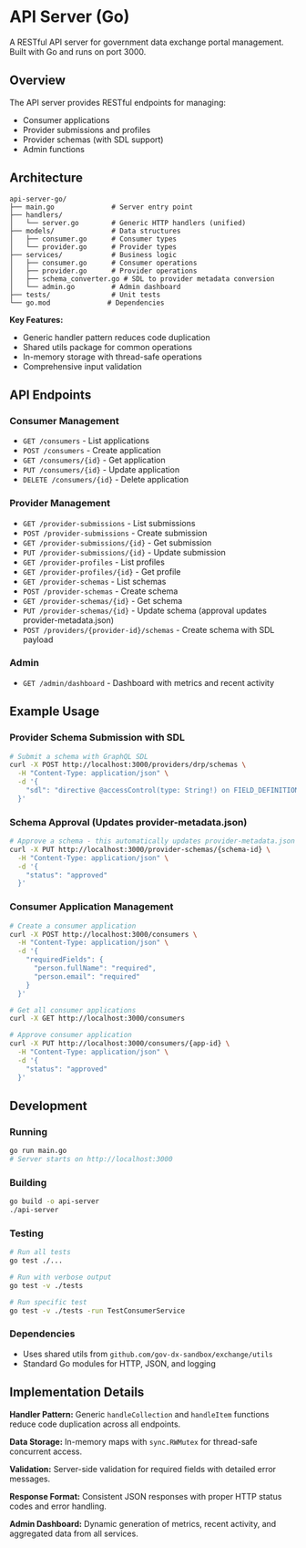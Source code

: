 # API Server (Go)

A RESTful API server for government data exchange portal management. Built with Go and runs on port 3000.

## Overview

The API server provides RESTful endpoints for managing:
- Consumer applications
- Provider submissions and profiles
- Provider schemas (with SDL support)
- Admin functions

## Architecture

```
api-server-go/
├── main.go              # Server entry point
├── handlers/
│   └── server.go        # Generic HTTP handlers (unified)
├── models/              # Data structures
│   ├── consumer.go      # Consumer types
│   └── provider.go      # Provider types
├── services/            # Business logic
│   ├── consumer.go      # Consumer operations
│   ├── provider.go      # Provider operations
│   ├── schema_converter.go # SDL to provider metadata conversion
│   └── admin.go         # Admin dashboard
├── tests/               # Unit tests
└── go.mod              # Dependencies
```

**Key Features:**
- Generic handler pattern reduces code duplication
- Shared utils package for common operations
- In-memory storage with thread-safe operations
- Comprehensive input validation

## API Endpoints

### Consumer Management
- `GET /consumers` - List applications
- `POST /consumers` - Create application
- `GET /consumers/{id}` - Get application
- `PUT /consumers/{id}` - Update application
- `DELETE /consumers/{id}` - Delete application

### Provider Management
- `GET /provider-submissions` - List submissions
- `POST /provider-submissions` - Create submission
- `GET /provider-submissions/{id}` - Get submission
- `PUT /provider-submissions/{id}` - Update submission
- `GET /provider-profiles` - List profiles
- `GET /provider-profiles/{id}` - Get profile
- `GET /provider-schemas` - List schemas
- `POST /provider-schemas` - Create schema
- `GET /provider-schemas/{id}` - Get schema
- `PUT /provider-schemas/{id}` - Update schema (approval updates provider-metadata.json)
- `POST /providers/{provider-id}/schemas` - Create schema with SDL payload

### Admin
- `GET /admin/dashboard` - Dashboard with metrics and recent activity

## Example Usage

### Provider Schema Submission with SDL
```bash
# Submit a schema with GraphQL SDL
curl -X POST http://localhost:3000/providers/drp/schemas \
  -H "Content-Type: application/json" \
  -d '{
    "sdl": "directive @accessControl(type: String!) on FIELD_DEFINITION\n\ndirective @source(value: String!) on FIELD_DEFINITION\n\ndirective @isOwner(value: Boolean!) on FIELD_DEFINITION\n\ndirective @description(value: String!) on FIELD_DEFINITION\n\ntype BirthInfo {\n  birthCertificateID: ID! @accessControl(type: \"public\") @source(value: \"authoritative\") @isOwner(value: false)\n  birthPlace: String! @accessControl(type: \"public\") @source(value: \"authoritative\") @isOwner(value: false)\n  birthDate: String! @accessControl(type: \"public\") @source(value: \"authoritative\") @isOwner(value: false)\n}\n\ntype User {\n  id: ID! @accessControl(type: \"public\") @source(value: \"authoritative\") @isOwner(value: false)\n  name: String! @accessControl(type: \"public\") @source(value: \"authoritative\") @isOwner(value: false)\n  email: String! @accessControl(type: \"public\") @source(value: \"authoritative\") @isOwner(value: false)\n  birthInfo: BirthInfo @accessControl(type: \"public\") @source(value: \"authoritative\") @description(value: \"Default Description\")\n}\n\ntype Query {\n  getUser(id: ID!): User @description(value: \"Default Description\")\n  listUsers: [User!]! @description(value: \"Default Description\")\n  getBirthInfo(userId: ID!): BirthInfo @description(value: \"Default Description\")\n  listUsersByBirthPlace(birthPlace: String!): [User!]! @description(value: \"Default Description\")\n  searchUsersByName(name: String!): [User!]! @description(value: \"Default Description\")\n}"
  }'
```

### Schema Approval (Updates provider-metadata.json)
```bash
# Approve a schema - this automatically updates provider-metadata.json
curl -X PUT http://localhost:3000/provider-schemas/{schema-id} \
  -H "Content-Type: application/json" \
  -d '{
    "status": "approved"
  }'
```

### Consumer Application Management
```bash
# Create a consumer application
curl -X POST http://localhost:3000/consumers \
  -H "Content-Type: application/json" \
  -d '{
    "requiredFields": {
      "person.fullName": "required",
      "person.email": "required"
    }
  }'

# Get all consumer applications
curl -X GET http://localhost:3000/consumers

# Approve consumer application
curl -X PUT http://localhost:3000/consumers/{app-id} \
  -H "Content-Type: application/json" \
  -d '{
    "status": "approved"
  }'
```

## Development

### Running
```bash
go run main.go
# Server starts on http://localhost:3000
```

### Building
```bash
go build -o api-server
./api-server
```

### Testing
```bash
# Run all tests
go test ./...

# Run with verbose output
go test -v ./tests

# Run specific test
go test -v ./tests -run TestConsumerService
```

### Dependencies
- Uses shared utils from `github.com/gov-dx-sandbox/exchange/utils`
- Standard Go modules for HTTP, JSON, and logging

## Implementation Details

**Handler Pattern:** Generic `handleCollection` and `handleItem` functions reduce code duplication across all endpoints.

**Data Storage:** In-memory maps with `sync.RWMutex` for thread-safe concurrent access.

**Validation:** Server-side validation for required fields with detailed error messages.

**Response Format:** Consistent JSON responses with proper HTTP status codes and error handling.

**Admin Dashboard:** Dynamic generation of metrics, recent activity, and aggregated data from all services.